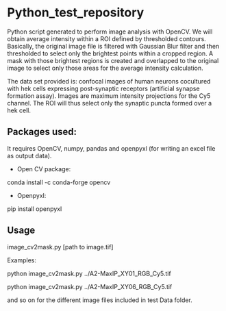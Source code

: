 # Python_test_repository

Python script generated to perform image analysis with OpenCV. We will obtain average intensity within a ROI defined by thresholded contours. Basically, the original image file is filtered with Gaussian Blur filter and then thresholded to select only the brightest points within a cropped region. A mask with those brightest regions is created and overlapped to the original image to select only those areas for the average intensity calculation. 

The data set provided is: confocal images of human neurons cocultured with hek cells expressing post-synaptic receptors (artificial synapse formation assay). Images are maximum intensity projections for the Cy5 channel. The ROI will thus select only the synaptic puncta formed over a hek cell.



## Packages used:

It requires OpenCV, numpy, pandas and openpyxl (for writing an excel file as output data).

* Open CV package:

conda install -c conda-forge opencv 

* Openpyxl:

pip install openpyxl 

## Usage

image_cv2mask.py [path to image.tif]

Examples:

python image_cv2mask.py ../A2-MaxIP_XY01_RGB_Cy5.tif


python image_cv2mask.py ../A2-MaxIP_XY06_RGB_Cy5.tif



and so on for the different image files included in test Data folder.






